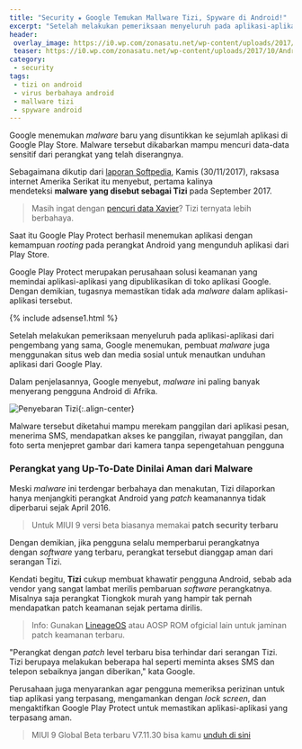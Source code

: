 ```yaml
---
title: "Security ★ Google Temukan Mallware Tizi, Spyware di Android!"
excerpt: "Setelah melakukan pemeriksaan menyeluruh pada aplikasi-aplikasi dari pengembang yang sama, Google menemukan, pembuat malware juga menggunakan situs web dan media sosial untuk menautkan unduhan aplikasi dari Google Play."
header:
 overlay_image: https://i0.wp.com/zonasatu.net/wp-content/uploads/2017/10/Android-Malware.jpg
 teaser: https://i0.wp.com/zonasatu.net/wp-content/uploads/2017/10/Android-Malware.jpg?resize=300,150
category:
 - security
tags:
 - tizi on android
 - virus berbahaya android
 - mallware tizi
 - spyware android
---
```


Google menemukan _malware_ baru yang disuntikkan ke sejumlah aplikasi di Google Play Store. Malware tersebut dikabarkan mampu mencuri data-data sensitif dari perangkat yang telah diserangnya.

Sebagaimana dikutip dari [laporan Softpedia](http://news.softpedia.com/news/google-detects-new-android-malware-that-can-spy-on-users-518737.shtml), Kamis (30/11/2017), raksasa internet Amerika Serikat itu menyebut, pertama kalinya mendeteksi **malware yang disebut sebagai Tizi** pada September 2017.

> Masih ingat dengan [pencuri data Xavier](https://mi.knoacc.org/virus-xavier-sudah-masuk-android)? Tizi ternyata lebih berbahaya.

Saat itu Google Play Protect berhasil menemukan aplikasi dengan kemampuan _rooting_ pada perangkat Android yang mengunduh aplikasi dari Play Store.

Google Play Protect merupakan perusahaan solusi keamanan yang memindai aplikasi-aplikasi yang dipublikasikan di toko aplikasi Google. Dengan demikian, tugasnya memastikan tidak ada _malware_ dalam aplikasi-aplikasi tersebut.

{% include adsense1.html %}

Setelah melakukan pemeriksaan menyeluruh pada aplikasi-aplikasi dari pengembang yang sama, Google menemukan, pembuat _malware_ juga menggunakan situs web dan media sosial untuk menautkan unduhan aplikasi dari Google Play.

Dalam penjelasannya, Google menyebut, _malware_ ini paling banyak menyerang pengguna Android di Afrika.

![Penyebaran Tizi](https://i0.wp.com/i1-news.softpedia-static.com/images/fitted/620x/google-detects-new-android-malware-that-can-spy-on-users-518737-3.jpg?resize=540,320){:.align-center}

Malware tersebut diketahui mampu merekam panggilan dari aplikasi pesan, menerima SMS, mendapatkan akses ke panggilan, riwayat panggilan, dan foto serta menjepret gambar dari kamera tanpa sepengetahuan pengguna

### Perangkat yang Up-To-Date Dinilai Aman dari Malware

Meski _malware_ ini terdengar berbahaya dan menakutan, Tizi dilaporkan hanya menjangkiti perangkat Android yang _patch_ keamanannya tidak diperbarui sejak April 2016.

> Untuk MIUI 9 versi beta biasanya memakai **patch security terbaru**

Dengan demikian, jika pengguna selalu memperbarui perangkatnya dengan _software_ yang terbaru, perangkat tersebut dianggap aman dari serangan Tizi.

Kendati begitu, **Tizi** cukup membuat khawatir pengguna Android, sebab ada vendor yang sangat lambat merilis pembaruan _software_ perangkatnya. Misalnya saja perangkat Tiongkok murah yang hampir tak pernah mendapatkan patch keamanan sejak pertama dirilis.

> Info: Gunakan [LineageOS](https://www.lineageosrom.net/) atau AOSP ROM ofgicial lain untuk jaminan patch keamanan terbaru.

"Perangkat dengan _patch_ level terbaru bisa terhindar dari serangan Tizi. Tizi berupaya melakukan beberapa hal seperti meminta akses SMS dan telepon sebaiknya jangan diberikan," kata Google.

Perusahaan juga menyarankan agar pengguna memeriksa perizinan untuk tiap aplikasi yang terpasang, mengamankan dengan _lock screen_, dan mengaktifkan Google Play Protect untuk memastikan aplikasi-aplikasi yang terpasang aman.

> MIUI 9 Global Beta terbaru V7.11.30 bisa kamu [unduh di sini](https://mi.knoacc.org/download-rom-miui-9-global-beta-71130-fastboot-recovery)
